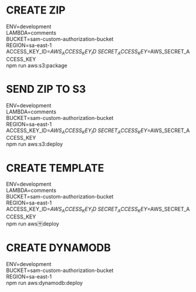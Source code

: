 # CREATE ZIP
ENV=development \
LAMBDA=comments \
BUCKET=sam-custom-authorization-bucket \
REGION=sa-east-1 \
ACCESS_KEY_ID=$AWS_ACCESS_KEY_ID \
SECRET_ACCESS_KEY=$AWS_SECRET_ACCESS_KEY \
npm run aws:s3:package

# SEND ZIP TO S3
ENV=development \
LAMBDA=comments \
BUCKET=sam-custom-authorization-bucket \
REGION=sa-east-1 \
ACCESS_KEY_ID=$AWS_ACCESS_KEY_ID \
SECRET_ACCESS_KEY=$AWS_SECRET_ACCESS_KEY \
npm run aws:s3:deploy

# CREATE TEMPLATE
ENV=development \
LAMBDA=comments \
BUCKET=sam-custom-authorization-bucket \
REGION=sa-east-1 \
ACCESS_KEY_ID=$AWS_ACCESS_KEY_ID \
SECRET_ACCESS_KEY=$AWS_SECRET_ACCESS_KEY \
npm run aws:sa:deploy

# CREATE DYNAMODB
ENV=development \
BUCKET=sam-custom-authorization-bucket \
REGION=sa-east-1 \
npm run aws:dynamodb:deploy